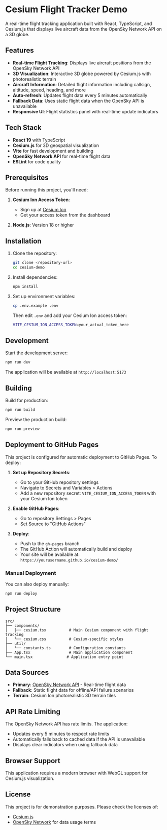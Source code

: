 # Cesium Flight Tracker Demo

A real-time flight tracking application built with React, TypeScript, and Cesium.js that displays live aircraft data from the OpenSky Network API on a 3D globe.

## Features

- **Real-time Flight Tracking**: Displays live aircraft positions from the OpenSky Network API
- **3D Visualization**: Interactive 3D globe powered by Cesium.js with photorealistic terrain
- **Aircraft Information**: Detailed flight information including callsign, altitude, speed, heading, and more
- **Auto-refresh**: Updates flight data every 5 minutes automatically
- **Fallback Data**: Uses static flight data when the OpenSky API is unavailable
- **Responsive UI**: Flight statistics panel with real-time update indicators

## Tech Stack

- **React 19** with TypeScript
- **Cesium.js** for 3D geospatial visualization
- **Vite** for fast development and building
- **OpenSky Network API** for real-time flight data
- **ESLint** for code quality

## Prerequisites

Before running this project, you'll need:

1. **Cesium Ion Access Token**: 
   - Sign up at [Cesium Ion](https://cesium.com/ion/)
   - Get your access token from the dashboard

2. **Node.js**: Version 18 or higher

## Installation

1. Clone the repository:
   ```bash
   git clone <repository-url>
   cd cesium-demo
   ```

2. Install dependencies:
   ```bash
   npm install
   ```

3. Set up environment variables:
   ```bash
   cp .env.example .env
   ```
   
   Then edit `.env` and add your Cesium Ion access token:
   ```bash
   VITE_CESIUM_ION_ACCESS_TOKEN=your_actual_token_here
   ```

## Development

Start the development server:
```bash
npm run dev

```

The application will be available at `http://localhost:5173`

## Building

Build for production:
```bash
npm run build
```

Preview the production build:
```bash
npm run preview
```

## Deployment to GitHub Pages

This project is configured for automatic deployment to GitHub Pages. To deploy:

1. **Set up Repository Secrets**:
   - Go to your GitHub repository settings
   - Navigate to Secrets and Variables > Actions
   - Add a new repository secret: `VITE_CESIUM_ION_ACCESS_TOKEN` with your Cesium Ion token

2. **Enable GitHub Pages**:
   - Go to repository Settings > Pages
   - Set Source to "GitHub Actions"

3. **Deploy**:
   - Push to the `gh-pages` branch
   - The GitHub Action will automatically build and deploy
   - Your site will be available at: `https://yourusername.github.io/cesium-demo/`

### Manual Deployment
You can also deploy manually:
```bash
npm run deploy
```

## Project Structure

```
src/
├── components/
│   ├── cesium.tsx          # Main Cesium component with flight tracking
│   └── cesium.css          # Cesium-specific styles
├── util/
│   └── constants.ts        # Configuration constants
├── App.tsx                 # Main application component
└── main.tsx               # Application entry point
```

## Data Sources

- **Primary**: [OpenSky Network API](https://opensky-network.org/) - Real-time flight data
- **Fallback**: Static flight data for offline/API failure scenarios
- **Terrain**: Cesium Ion photorealistic 3D terrain tiles

## API Rate Limiting

The OpenSky Network API has rate limits. The application:
- Updates every 5 minutes to respect rate limits
- Automatically falls back to cached data if the API is unavailable
- Displays clear indicators when using fallback data

## Browser Support

This application requires a modern browser with WebGL support for Cesium.js visualization.

## License

This project is for demonstration purposes. Please check the licenses of:
- [Cesium.js](https://cesium.com/legal/terms-of-service/)
- [OpenSky Network](https://opensky-network.org/about/data-collection) for data usage terms
